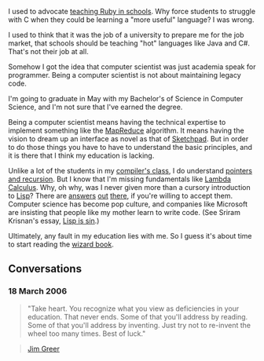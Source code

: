 <!--
title: Did I earn my CS degree?
created: 5 March 2006 - 7:53 am
updated: 4 April 2006 - 7:56 am
slug: cs-degree
tags: cs
-->

I used to advocate [teaching Ruby in schools][rubyinschools]. Why force students
to struggle with C when they could be learning a "more useful" language? I was
wrong.

I used to think that it was the job of a university to prepare me for the job
market, that schools should be teaching "hot" languages like Java and C#. That's
not their job at all.

Somehow I got the idea that computer scientist was just academia speak for
programmer. Being a computer scientist is not about maintaining legacy code.

I'm going to graduate in May with my Bachelor's of Science in Computer Science,
and I'm not sure that I've earned the degree.

Being a computer scientist means having the technical expertise to implement
something like the [MapReduce][] algorithm. It means having the vision to dream
up an interface as novel as that of [Sketchpad][]. But in order to do those
things you have to have to understand the basic principles, and it is there that
I think my education is lacking.

Unlike a lot of the students in my [compiler's class][], I do understand
[pointers and recursion][]. But I know that I'm missing fundamentals like
[Lambda Calculus][]. Why, oh why, was I never given more than a cursory
introduction to [Lisp][]? There are [answers][] [out][] [there][], if you're
willing to accept them. Computer science has become pop culture, and companies
like Microsoft are insisting that people like my mother learn to write code.
(See Sriram Krisnan's essay, [Lisp is sin][].)

Ultimately, any fault in my education lies with me. So I guess it's about time
to start reading the [wizard book][].

## Conversations ##

### 18 March 2006 ###

> "Take heart. You recognize what you view as deficiencies in your education. That
> never ends. Some of that you'll address by reading. Some of that you'll address
> by inventing. Just try not to re-invent the wheel too many times. Best of luck."

> [Jim Greer][]


[rubyinschools]: http://oreillynet.com/ruby/blog/2006/02/ruby_at_school.html "Pat Eyler (O'Reilly Ruby): Ruby at School?"
[MapReduce]: http://labs.google.com/papers/mapreduce.html "Jeffrey Dean and Sanjay Ghemawat (Google Research Publications): MapReduce: Simplified Data Processing on Large Clusters"
[Sketchpad]: http://guidebookgallery.org/articles/sketchpadamanmachinegraphicalcommunicationsystem "Ivan E. Sutherland (GUIdeBook): Sketchpad: A man-machine graphical communication system"
[compiler's class]: http://marvin.ibest.uidaho.edu/~heckendo/CS445/ "Robert Heckendorn (University of Idaho CS Department): CS 445 - Introduction to Compilers"
[pointers and recursion]: http://joelonsoftware.com/articles/ThePerilsofJavaSchools.html "Joel Spolsky (Joel on Software): The Perils of JavaSchools"
[Lambda Calculus]: http://jaortega.wordpress.com/2006/01/11/counting-by-lambdas/ "Jose Antonio Ortega Ruiz (programming musings): Counting by lambdas"
[LISP]: http://www-formal.stanford.edu/jmc/recursive.html "John McCarthy (Stanford): Recursive Functions of Symbol Expression and their Computation by Machine"
[answers]: http://jaortega.wordpress.com/2006/01/19/as-simple-as-possible/ "Jose Antonio Ortega Ruiz (programming musings): As simple as possible..."
[out]: http://acmqueue.com/modules.php?name=Content&pa=showpage&pid=273 "Alan Kay (ACM Queue): Big talk with the creator of Smalltalk -- and much more"
[there]: http://www.paulgraham.com/avg.html "Paul Graham (paulgraham.com): Beating the Averages"
[Lisp is sin]: http://blogs.msdn.com/sriram/archive/2006/01/15/lisp_is_sin.aspx "Sriram Krishnan (MSDN Blogs): Lisp is sin"
[wizard book]: http://mitpress.mit.edu/sicp/full-text/book/book.html "Harold Abelson et. all (MIT Press): Structure and Interpretation of Computer Programs"
[Jim Greer]: http://www.cs.usask.ca/faculty/greer/ "Jim Greer (University of Saskatchewan CS Department): Homepage"
